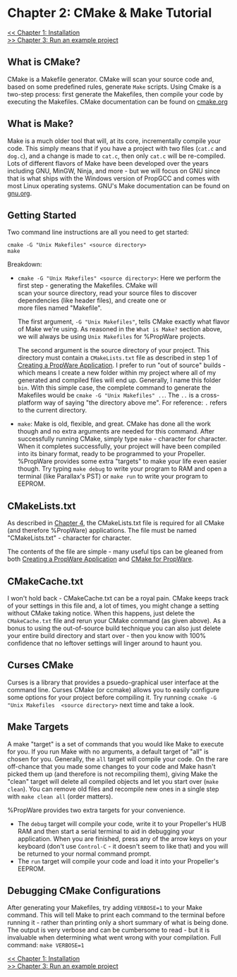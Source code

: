 Chapter 2: CMake & Make Tutorial
================================

[<< Chapter 1: Installation](http://david.zemon.name/PropWare/md_docs_Ch1Install.xhtml)<br />
[>> Chapter 3: Run an example project](http://david.zemon.name/PropWare/md_docs_Ch3RunningExampleProjects.xhtml)

What is CMake?
--------------
CMake is a Makefile generator. CMake will scan your source code and, based on some predefined rules, 
generate `Make` scripts. Using Cmake is a two-step process: first generate the Makefiles, then compile your code by 
executing the Makefiles. CMake documentation can be found on 
[cmake.org](http://cmake.org/cmake/help/documentation.html)

What is Make?
-------------
Make is a much older tool that will, at its core, incrementally compile your code. This simply means that if you 
have a project with two files (`cat.c` and `dog.c`), and a change is made to `cat.c`, then only `cat.c` will be 
re-compiled. Lots of different flavors of Make have been developed over the years including GNU, MinGW, Ninja, and 
more - but we will focus on GNU since that is what ships with the Windows version of PropGCC and comes with most Linux 
operating systems. GNU's Make documentation can be found on 
[gnu.org](http://www.gnu.org/software/make/manual/html_node/index.html).

Getting Started
---------------

Two command line instructions are all you need to get started:

    cmake -G "Unix Makefiles" <source directory>
    make
    
Breakdown:
* `cmake -G "Unix Makefiles" <source directory>`: Here we perform the first step - generating the Makefiles. CMake will  
  scan your source directory, read your source files to discover dependencies (like header files), and create one or  
  more files named "Makefile".
   
  The first argument, `-G "Unix Makefiles"`, tells CMake exactly what flavor of Make we're using. As reasoned in the
  `What is Make?` section above, we will always be using `Unix Makefiles` for %PropWare projects.

  The second argument is the source directory of your project. This directory must contain a `CMakeLists.txt` file as
  described in step 1 of 
  [Creating a PropWare Application](http://david.zemon.name/PropWare/md_docs_Ch4AppDeployment.xhtml). I prefer to run
  "out of source" builds - which means I create a new folder within my project where all of my generated and compiled
  files will end up. Generally, I name this folder `bin`. With this simple case, the complete command to generate the
  Makefiles would be `cmake -G "Unix Makefiles" ..`. The `..` is a cross-platform way of saying "the directory above
  me". For reference: `.` refers to the current directory.
  
* `make`: Make is old, flexible, and great. CMake has done all the work though and no extra arguments are needed for
  this command. After successfully running CMake, simply type `make` - character for character. When it
  completes successfully, your project will have been compiled into its binary format, ready to be programmed to your
  Propeller. %PropWare provides some extra "targets" to make your life even easier though. Try typing `make debug` to 
  write your program to RAM and open a terminal (like Parallax's PST) or `make run` to write your program to EEPROM.
  
CMakeLists.txt
--------------

As described in [Chapter 4](http://david.zemon.name/PropWare/md_docs_Ch4AppDeployment.xhtml), the CMakeLists.txt file is 
required for all CMake (and therefore %PropWare) applications. The file must be named "CMakeLists.txt" - character for 
character. 

The contents of the file are simple - many useful tips can be gleaned from both 
[Creating a PropWare Application](http://david.zemon.name/PropWare/md_docs_Ch4AppDeployment.xhtml) and 
[CMake for PropWare](http://david.zemon.name/PropWare/md_docs_AppACMakeForPropware.xhtml).

CMakeCache.txt
--------------

I won't hold back - CMakeCache.txt can be a royal pain. CMake keeps track of your settings in this file and, 
a lot of times, you might change a setting without CMake taking notice. When this happens, just delete the 
`CMakeCache.txt` file and rerun your CMake command (as given above). As a bonus to using the out-of-source build
technique you can also just delete your entire build directory and start over - then you know with 100% confidence that
no leftover settings will linger around to haunt you.

Curses CMake
------------

Curses is a library that provides a psuedo-graphical user interface at the command line. Curses CMake (or ccmake) allows
you to easily configure some options for your project before compiling it. Try running `ccmake -G "Unix Makefiles 
<source directory>` next time and take a look.

Make Targets
------------

A make "target" is a set of commands that you would like Make to execute for you. If you run Make with no arguments, a
default target of "all" is chosen for you. Generally, the `all` target will compile your code. On the rare off-chance
that you made some changes to your code and Make hasn't picked them up (and therefore is not recompiling them), giving
Make the "clean" target will delete all compiled objects and let you start over (`make clean`). You can remove old files
and recompile new ones in a single step with `make clean all` (order matters).

%PropWare provides two extra targets for your convenience. 
* The `debug` target will compile your code, write it to your Propeller's HUB RAM and then start a serial terminal to
  aid in debugging your application. When you are finished, press any of the arrow keys on your keyboard (don't use 
  `Control-C` - it doesn't seem to like that) and you will be returned to your normal command prompt.
* The `run` target will compile your code and load it into your Propeller's EEPROM. 

Debugging CMake Configurations
------------------------------

After generating your Makefiles, try adding `VERBOSE=1` to your Make command. This will tell Make to print each command
to the terminal before running it - rather than printing only a short summary of what is being done. The output is very 
verbose and can be cumbersome to read - but it is invaluable when determining what went wrong with your compilation.
Full command: `make VERBOSE=1`

[<< Chapter 1: Installation](http://david.zemon.name/PropWare/md_docs_Ch1Install.xhtml)<br />
[>> Chapter 3: Run an example project](http://david.zemon.name/PropWare/md_docs_Ch3RunningExampleProjects.xhtml)
